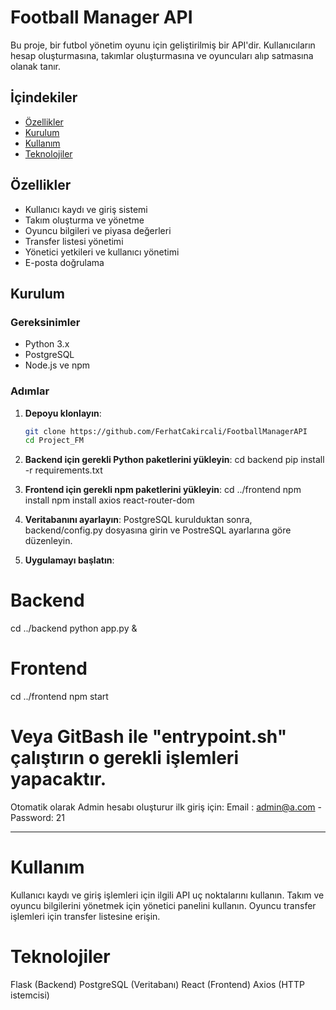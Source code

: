 # Football Manager API

Bu proje, bir futbol yönetim oyunu için geliştirilmiş bir API'dir. Kullanıcıların hesap oluşturmasına, takımlar oluşturmasına ve oyuncuları alıp satmasına olanak tanır.

## İçindekiler

- [Özellikler](#özellikler)
- [Kurulum](#kurulum)
- [Kullanım](#kullanım)
- [Teknolojiler](#teknolojiler)

## Özellikler

- Kullanıcı kaydı ve giriş sistemi
- Takım oluşturma ve yönetme
- Oyuncu bilgileri ve piyasa değerleri
- Transfer listesi yönetimi
- Yönetici yetkileri ve kullanıcı yönetimi
- E-posta doğrulama

## Kurulum

### Gereksinimler

- Python 3.x
- PostgreSQL
- Node.js ve npm

### Adımlar

1. **Depoyu klonlayın**:
   ```bash
   git clone https://github.com/FerhatCakircali/FootballManagerAPI
   cd Project_FM


2. **Backend için gerekli Python paketlerini yükleyin**:
cd backend
pip install -r requirements.txt

3. **Frontend için gerekli npm paketlerini yükleyin**:
cd ../frontend
npm install
npm install axios react-router-dom

4. **Veritabanını ayarlayın**: 
PostgreSQL kurulduktan sonra, backend/config.py dosyasına girin ve PostreSQL ayarlarına göre düzenleyin.

5. **Uygulamayı başlatın**:

# Backend
cd ../backend
python app.py &

# Frontend
cd ../frontend
npm start


# Veya GitBash ile "entrypoint.sh" çalıştırın o gerekli işlemleri yapacaktır.

 Otomatik olarak Admin hesabı oluşturur ilk giriş için:
 Email : admin@a.com - Password: 21

*******************************************************************************

# Kullanım
Kullanıcı kaydı ve giriş işlemleri için ilgili API uç noktalarını kullanın.
Takım ve oyuncu bilgilerini yönetmek için yönetici panelini kullanın.
Oyuncu transfer işlemleri için transfer listesine erişin.

# Teknolojiler
Flask (Backend)
PostgreSQL (Veritabanı)
React (Frontend)
Axios (HTTP istemcisi)
